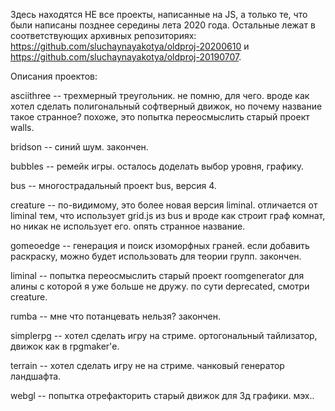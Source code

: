 Здесь находятся НЕ все проекты, написанные на JS, а только те, что были написаны позднее середины лета 2020 года. Остальные лежат в соответствующих архивных репозиториях: https://github.com/sluchaynayakotya/oldproj-20200610 и https://github.com/sluchaynayakotya/oldproj-20190707.

Описания проектов:

asciithree -- трехмерный треугольник. не помню, для чего. вроде как хотел сделать полигональный софтверный движок, но почему название такое странное? похоже, это попытка переосмыслить старый проект walls.

bridson -- синий шум. закончен.

bubbles -- ремейк игры. осталось доделать выбор уровня, графику.

bus -- многострадальный проект bus, версия 4.

creature -- по-видимому, это более новая версия liminal. отличается от liminal тем, что использует grid.js из bus и вроде как строит граф комнат, но никак не использует его. опять странное название.

gomeoedge -- генерация и поиск изоморфных граней. если добавить раскраску, можно будет использовать для теории групп. закончен.

liminal -- попытка переосмыслить старый проект roomgenerator для алины с которой я уже больше не дружу. по сути deprecated, смотри creature.

rumba -- мне что потанцевать нельзя? закончен.

simplerpg -- хотел сделать игру на стриме. ортогональный тайлизатор, движок как в rpgmaker'е.

terrain -- хотел сделать игру не на стриме. чанковый генератор ландшафта.

webgl -- попытка отрефакторить старый движок для 3д графики. мэх..
